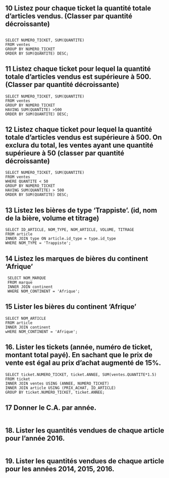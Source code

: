 ## 10 Listez pour chaque ticket la quantité totale d’articles vendus. (Classer par quantité décroissante)

```mysql

SELECT NUMERO_TICKET, SUM(QUANTITE)  
FROM ventes 
GROUP BY NUMERO_TICKET 
ORDER BY SUM(QUANTITE) DESC;
```

## 11 Listez chaque ticket pour lequel la quantité totale d’articles vendus est supérieure à 500. (Classer par quantité décroissante)

```mysql
SELECT NUMERO_TICKET, SUM(QUANTITE) 
FROM ventes 
GROUP BY NUMERO_TICKET 
HAVING SUM(QUANTITE) >500 
ORDER BY SUM(QUANTITE) DESC;

```

## 12 Listez chaque ticket pour lequel la quantité totale d’articles vendus est supérieure à 500. On exclura du total, les ventes ayant une quantité supérieure à 50 (classer par quantité décroissante)

```mysql
SELECT NUMERO_TICKET, SUM(QUANTITE) 
FROM ventes  
WHERE QUANTITE < 50 
GROUP BY NUMERO_TICKET 
HAVING SUM(QUANTITE) > 500 
ORDER BY SUM(QUANTITE) DESC;

```

## 13 Listez les bières de type ‘Trappiste’. (id, nom de la bière, volume et titrage)

```mysql
SELECT ID_ARTICLE, NOM_TYPE, NOM_ARTICLE, VOLUME, TITRAGE 
FROM article 
INNER JOIN type ON article.id_type = type.id_type 
WHERE NOM_TYPE = 'Trappiste';
```

## 14 Listez les marques de bières du continent ‘Afrique’

```mysql
 SELECT NOM_MARQUE 
 FROM marque 
 INNER JOIN continent 
 WHERE NOM_CONTINENT = 'Afrique';

```

## 15 Lister les bières du continent ‘Afrique’

```mysql
SELECT NOM_ARTICLE 
FROM article 
INNER JOIN continent 
wHERE NOM_CONTINENT = 'Afrique';

```

## 16. Lister les tickets (année, numéro de ticket, montant total payé). En sachant que le prix de vente est égal au prix d’achat augmenté de 15%.

```mysql
SELECT ticket.NUMERO_TICKET, ticket.ANNEE, SUM(ventes.QUANTITE*1.5) 
FROM ticket 
INNER JOIN ventes USING (ANNEE, NUMERO_TICKET) 
INNER JOIN article USING (PRIX_ACHAT, ID_ARTICLE) 
GROUP BY ticket.NUMERO_TICKET, ticket.ANNEE;

```

## 17  Donner le C.A. par année.

```mysql
```

## 18. Lister les quantités vendues de chaque article pour l’année 2016.

```mysql

```

## 19. Lister les quantités vendues de chaque article pour les années 2014, 2015, 2016.

```mysql

```


